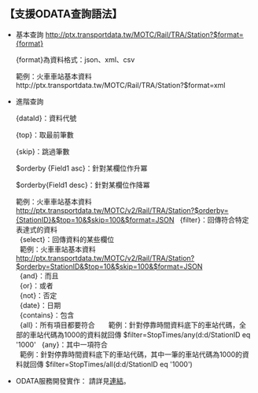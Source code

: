 ## 【支援ODATA查詢語法】

-  基本查詢
     http://ptx.transportdata.tw/MOTC/Rail/TRA/Station?$format={format}

     {format}為資料格式：json、xml、csv

     範例：火車車站基本資料http://ptx.transportdata.tw/MOTC/Rail/TRA/Station?$format=xml


-  進階查詢

   {dataId}：資料代號
   
   {top}：取最前筆數
   
   {skip}：跳過筆數
   
     $orderby {Field1 asc}：針對某欄位作升冪 
     
     $orderby{Field1 desc}：針對某欄位作降冪
     
     範例：火車車站基本資料 http://ptx.transportdata.tw/MOTC/v2/Rail/TRA/Station?$orderby={StationID}&$top=10&$skip=100&$format=JSON 
    {filter}：回傳符合特定表達式的資料   
    {select}：回傳資料的某些欄位    
    範例：火車車站基本資料 http://ptx.transportdata.tw/MOTC/v2/Rail/TRA/Station?$orderby=StationID&$top=10&$skip=100&$format=JSON      
    {and}：而且     
    {or}：或者     
    {not}：否定     
    {date}：日期     
    {contains}：包含     
    {all}：所有項目都要符合       
    範例：針對停靠時間資料底下的車站代碼，全部的車站代碼為1000的資料就回傳  $filter=StopTimes/any(d:d/StationID eq '1000'
    {any}：其中一項符合   
    範例：針對停靠時間資料底下的車站代碼，其中一筆的車站代碼為1000的資料就回傳 $filter=StopTimes/all(d:d/StationID eq  '1000') 


-  ODATA服務開發實作： 請詳見[連結](http://ptx.transportdata.tw/ptx/Download/公共運輸整合資訊平台資料服務開發實作.pdf)。
